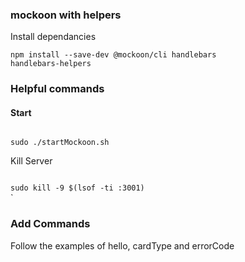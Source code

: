 ### mockoon with helpers
Install dependancies

<code>npm install --save-dev @mockoon/cli handlebars handlebars-helpers</code>

### Helpful commands

#### Start

<code>
sudo ./startMockoon.sh
</code>

Kill Server

<code>
sudo kill -9 $(lsof -ti :3001)
</code>`

### Add Commands
Follow the examples of hello, cardType and errorCode

